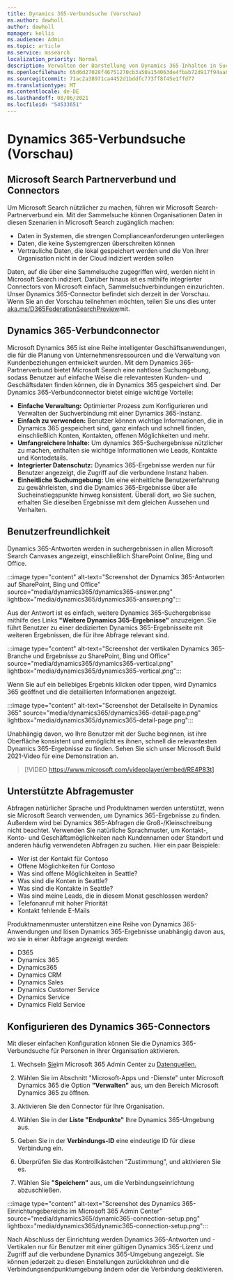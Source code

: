 ```yaml
---
title: Dynamics 365-Verbundsuche (Vorschau)
ms.author: dawholl
author: dawholl
manager: kellis
ms.audience: Admin
ms.topic: article
ms.service: mssearch
localization_priority: Normal
description: Verwalten der Darstellung von Dynamics 365-Inhalten in Suchergebnissen
ms.openlocfilehash: 65d6d27028f46751270cb3a50a154063de4fbab72d917f94aa8925693ac9ea2b
ms.sourcegitcommit: 71ac2a38971ca4452d1bddfc773ff8f45e1ffd77
ms.translationtype: MT
ms.contentlocale: de-DE
ms.lasthandoff: 08/06/2021
ms.locfileid: "54533651"
---
```

# <a name="dynamics-365-federation-search-preview"></a>Dynamics 365-Verbundsuche (Vorschau)

## <a name="microsoft-search-federation-and-connectors"></a>Microsoft Search Partnerverbund und Connectors

Um Microsoft Search nützlicher zu machen, führen wir Microsoft Search-Partnerverbund ein. Mit der Sammelsuche können Organisationen Daten in diesen Szenarien in Microsoft Search zugänglich machen:

* Daten in Systemen, die strengen Complianceanforderungen unterliegen
* Daten, die keine Systemgrenzen überschreiten können
* Vertrauliche Daten, die lokal gespeichert werden und die Von Ihrer Organisation nicht in der Cloud indiziert werden sollen

Daten, auf die über eine Sammelsuche zugegriffen wird, werden nicht in Microsoft Search indiziert. Darüber hinaus ist es mithilfe integrierter Connectors von Microsoft einfach, Sammelsuchverbindungen einzurichten. Unser Dynamics 365-Connector befindet sich derzeit in der Vorschau. Wenn Sie an der Vorschau teilnehmen möchten, teilen Sie uns dies unter [aka.ms/D365FederationSearchPreview](https://aka.ms/D365FederationSearchPreview)mit.

## <a name="dynamics-365-federation-connector"></a>Dynamics 365-Verbundconnector

Microsoft Dynamics 365 ist eine Reihe intelligenter Geschäftsanwendungen, die für die Planung von Unternehmensressourcen und die Verwaltung von Kundenbeziehungen entwickelt wurden. Mit dem Dynamics 365-Partnerverbund bietet Microsoft Search eine nahtlose Suchumgebung, sodass Benutzer auf einfache Weise die relevantesten Kunden- und Geschäftsdaten finden können, die in Dynamics 365 gespeichert sind. Der Dynamics 365-Verbundconnector bietet einige wichtige Vorteile:

* **Einfache Verwaltung:** Optimierter Prozess zum Konfigurieren und Verwalten der Suchverbindung mit einer Dynamics 365-Instanz.
* **Einfach zu verwenden:** Benutzer können wichtige Informationen, die in Dynamics 365 gespeichert sind, ganz einfach und schnell finden, einschließlich Konten, Kontakten, offenen Möglichkeiten und mehr.
* **Umfangreichere Inhalte:** Um dynamics 365-Suchergebnisse nützlicher zu machen, enthalten sie wichtige Informationen wie Leads, Kontakte und Kontodetails.
* **Integrierter Datenschutz:** Dynamics 365-Ergebnisse werden nur für Benutzer angezeigt, die Zugriff auf die verbundene Instanz haben.
* **Einheitliche Suchumgebung:** Um eine einheitliche Benutzererfahrung zu gewährleisten, sind die Dynamics 365-Ergebnisse über alle Sucheinstiegspunkte hinweg konsistent. Überall dort, wo Sie suchen, erhalten Sie dieselben Ergebnisse mit dem gleichen Aussehen und Verhalten.

## <a name="what-users-experience"></a>Benutzerfreundlichkeit

Dynamics 365-Antworten werden in suchergebnissen in allen Microsoft Search Canvases angezeigt, einschließlich SharePoint Online, Bing und Office.

:::image type="content" alt-text="Screenshot der Dynamics 365-Antworten auf SharePoint, Bing und Office" source="media/dynamics365/dynamics365-answer.png" lightbox="media/dynamics365/dynamics365-answer.png":::

Aus der Antwort ist es einfach, weitere Dynamics 365-Suchergebnisse mithilfe des Links **"Weitere Dynamics 365-Ergebnisse"** anzuzeigen. Sie führt Benutzer zu einer dedizierten Dynamics 365-Ergebnisseite mit weiteren Ergebnissen, die für ihre Abfrage relevant sind.

:::image type="content" alt-text="Screenshot der vertikalen Dynamics 365-Branche und Ergebnisse zu SharePoint, Bing und Office" source="media/dynamics365/dynamics365-vertical.png" lightbox="media/dynamics365/dynamics365-vertical.png":::

Wenn Sie auf ein beliebiges Ergebnis klicken oder tippen, wird Dynamics 365 geöffnet und die detaillierten Informationen angezeigt.

:::image type="content" alt-text="Screenshot der Detailseite in Dynamics 365" source="media/dynamics365/dynamics365-detail-page.png" lightbox="media/dynamics365/dynamics365-detail-page.png":::

Unabhängig davon, wo Ihre Benutzer mit der Suche beginnen, ist ihre Oberfläche konsistent und ermöglicht es ihnen, schnell die relevantesten Dynamics 365-Ergebnisse zu finden. Sehen Sie sich unser Microsoft Build 2021-Video für eine Demonstration an.

> [!VIDEO https://www.microsoft.com/videoplayer/embed/RE4P83t]

## <a name="supported-query-patterns"></a>Unterstützte Abfragemuster

Abfragen natürlicher Sprache und Produktnamen werden unterstützt, wenn sie Microsoft Search verwenden, um Dynamics 365-Ergebnisse zu finden. Außerdem wird bei Dynamics 365-Abfragen die Groß-/Kleinschreibung nicht beachtet. Verwenden Sie natürliche Sprachmuster, um Kontakt-, Konto- und Geschäftsmöglichkeiten nach Kundennamen oder Standort und anderen häufig verwendeten Abfragen zu suchen. Hier ein paar Beispiele:

* Wer ist der Kontakt für Contoso
* Offene Möglichkeiten für Contoso
* Was sind offene Möglichkeiten in Seattle?
* Was sind die Konten in Seattle?
* Was sind die Kontakte in Seattle?
* Was sind meine Leads, die in diesem Monat geschlossen werden?
* Telefonanruf mit hoher Priorität
* Kontakt fehlende E-Mails

Produktnamenmuster unterstützen eine Reihe von Dynamics 365-Anwendungen und lösen Dynamics 365-Ergebnisse unabhängig davon aus, wo sie in einer Abfrage angezeigt werden:

* D365
* Dynamics 365
* Dynamics365
* Dynamics CRM
* Dynamics Sales
* Dynamics Customer Service
* Dynamics Service
* Dynamics Field Service

## <a name="configure-the-dynamics-365-connector"></a>Konfigurieren des Dynamics 365-Connectors

Mit dieser einfachen Konfiguration können Sie die Dynamics 365-Verbundsuche für Personen in Ihrer Organisation aktivieren.

1. Wechseln [Sie](https://admin.microsoft.com)im Microsoft 365 Admin Center zu [Datenquellen.](https://admin.microsoft.com/Adminportal/Home#/MicrosoftSearch/connectors)

2. Wählen Sie im Abschnitt "Microsoft-Apps und -Dienste" unter Microsoft Dynamics 365 die Option **"Verwalten"** aus, um den Bereich Microsoft Dynamics 365 zu öffnen.

3. Aktivieren Sie den Connector für Ihre Organisation.

4. Wählen Sie in der **Liste "Endpunkte"** Ihre Dynamics 365-Umgebung aus.

5. Geben Sie in der **Verbindungs-ID** eine eindeutige ID für diese Verbindung ein.

6. Überprüfen Sie das Kontrollkästchen "Zustimmung", und aktivieren Sie es.

7. Wählen Sie **"Speichern"** aus, um die Verbindungseinrichtung abzuschließen.

:::image type="content" alt-text="Screenshot des Dynamics 365-Einrichtungsbereichs im Microsoft 365 Admin Center" source="media/dynamics365/dynamic365-connection-setup.png" lightbox="media/dynamics365/dynamic365-connection-setup.png":::

Nach Abschluss der Einrichtung werden Dynamics 365-Antworten und -Vertikalen nur für Benutzer mit einer gültigen Dynamics 365-Lizenz und Zugriff auf die verbundene Dynamics 365-Umgebung angezeigt. Sie können jederzeit zu diesen Einstellungen zurückkehren und die Verbindungsendpunktumgebung ändern oder die Verbindung deaktivieren.

